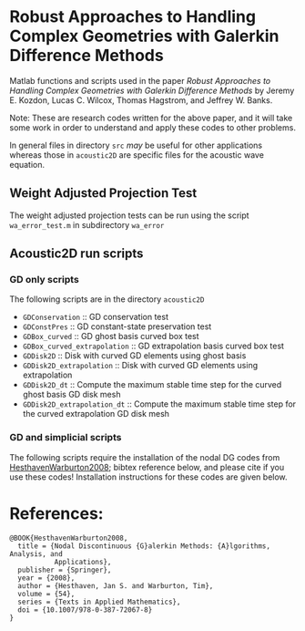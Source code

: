 # Robust Approaches to Handling Complex Geometries with Galerkin Difference Methods

Matlab functions and scripts used in the paper _Robust Approaches to Handling
Complex Geometries with Galerkin Difference Methods_ by Jeremy E. Kozdon, Lucas
C. Wilcox, Thomas Hagstrom, and Jeffrey W. Banks.

Note: These are research codes written for the above paper, and it will take
some work in order to understand and apply these codes to other problems.

In general files in directory `src` _may_ be useful for other applications
whereas those in `acoustic2D` are specific files for the acoustic wave equation.

## Weight Adjusted Projection Test
The weight adjusted projection tests can be run using the script
`wa_error_test.m` in subdirectory `wa_error`

## Acoustic2D run scripts

### GD only scripts
The following scripts are in the directory `acoustic2D`

  * `GDConservation` :: GD conservation test
  * `GDConstPres` :: GD constant-state preservation test
  * `GDBox_curved` :: GD ghost basis curved box test
  * `GDBox_curved_extrapolation` :: GD extrapolation basis curved box test
  * `GDDisk2D` :: Disk with curved GD elements using ghost basis
  * `GDDisk2D_extrapolation` :: Disk with curved GD elements using extrapolation
  * `GDDisk2D_dt` :: Compute the maximum stable time step for the curved ghost basis GD disk mesh 
  * `GDDisk2D_extrapolation_dt` :: Compute the maximum stable time step for the curved extrapolation GD disk mesh 

### GD and simplicial scripts
The following scripts require the installation of the nodal DG codes from
[HesthavenWarburton2008](http://dx.doi.org/10.1007/978-0-387-72067-8); bibtex
reference below, and please cite if you use these codes! Installation
instructions for these codes are given below.

# References:
```
@BOOK{HesthavenWarburton2008,
  title = {Nodal Discontinuous {G}alerkin Methods: {A}lgorithms, Analysis, and
           Applications},
  publisher = {Springer},
  year = {2008},
  author = {Hesthaven, Jan S. and Warburton, Tim},
  volume = {54},
  series = {Texts in Applied Mathematics},
  doi = {10.1007/978-0-387-72067-8}
}
```
